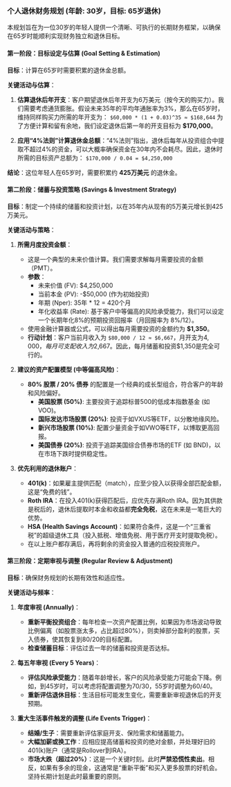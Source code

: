 ### 个人退休财务规划 (年龄: 30岁，目标: 65岁退休)

本规划旨在为一位30岁的年轻人提供一个清晰、可执行的长期财务框架，以确保在65岁时能顺利实现财务独立和退休目标。

#### 第一阶段：目标设定与估算 (Goal Setting & Estimation)

**目标**：计算在65岁时需要积累的退休金总额。

**关键活动与估算**：

1.  **估算退休后年开支**：客户期望退休后年开支为6万美元（按今天的购买力）。我们需要考虑通货膨胀。假设未来35年的平均年通胀率为3%，那么在65岁时，维持同样购买力所需的年开支为：
    `$60,000 * (1 + 0.03)^35 ≈ $168,644`
    为了方便计算和留有余地，我们设定退休后第一年的开支目标为 **$170,000**。

2.  **应用“4%法则”计算退休金总额**：“4%法则”指出，退休后每年从投资组合中提取不超过4%的资金，可以大概率确保资金在30年内不会耗尽。因此，退休时所需的目标资产总额为：
    `$170,000 / 0.04 = $4,250,000`

**结论**：这位年轻人在65岁时，需要积累约 **425万美元** 的退休金。

#### 第二阶段：储蓄与投资策略 (Savings & Investment Strategy)

**目标**：制定一个持续的储蓄和投资计划，以在35年内从现有的5万美元增长到425万美元。

**关键活动与策略**：

1.  **所需月度投资金额**：
    *   这是一个典型的未来价值计算。我们需要求解每月需要投资的金额（PMT）。
    *   **参数**：
        *   未来价值 (FV): $4,250,000
        *   当前本金 (PV): -$50,000 (作为初始投资)
        *   年期 (Nper): 35年 * 12 = 420个月
        *   年化收益率 (Rate): 基于客户中等偏高的风险承受能力，我们可以设定一个长期年化8%的预期投资回报率（月回报率为 8%/12）。
    *   使用金融计算器或公式，可以得出每月需要投资的金额约为 **$1,350**。
    *   **行动计划**：客户当前月收入为 `$80,000 / 12 ≈ $6,667`，月开支为$4,000，每月可支配收入为$2,667。因此，每月储蓄和投资$1,350是完全可行的。

2.  **建议的资产配置模型 (中等偏高风险)**：
    *   **80% 股票 / 20% 债券** 的配置是一个经典的成长型组合，符合客户的年龄和风险偏好。
        *   **美国股票 (50%)**: 主要投资于追踪标普500的低成本指数基金 (如 VOO)。
        *   **国际发达市场股票 (20%)**: 投资于如VXUS等ETF，以分散地缘风险。
        *   **新兴市场股票 (10%)**: 配置少量资金于如VWO等ETF，以博取更高回报。
        *   **美国债券 (20%)**: 投资于追踪美国综合债券市场的ETF (如 BND)，以在市场下跌时提供稳定性。

3.  **优先利用的退休账户**：
    *   **401(k)**：如果雇主提供匹配（match），应至少投入以获得全部匹配金额，这是“免费的钱”。
    *   **Roth IRA**：在投入401(k)获得匹配后，应优先存满Roth IRA。因为其供款是税后的，退休后提取时本金和收益都**完全免税**，这在未来是一笔巨大的优势。
    *   **HSA (Health Savings Account)**：如果符合条件，这是一个“三重省税”的超级退休工具（投入抵税、增值免税、用于医疗开支时提取免税）。
    *   在以上账户都存满后，再将剩余的资金投入普通的应税投资账户。

#### 第三阶段：定期审视与调整 (Regular Review & Adjustment)

**目标**：确保财务规划的长期有效性和适应性。

**关键活动与频率**：

1.  **年度审视 (Annually)**：
    *   **重新平衡投资组合**：每年检查一次资产配置比例，如果因为市场波动导致比例偏离（如股票涨太多，占比超过80%），则卖掉部分盈利的股票，买入债券，使其恢复到80/20的目标配置。
    *   **检查储蓄目标**：评估过去一年的储蓄和投资是否达标。

2.  **每五年审视 (Every 5 Years)**：
    *   **评估风险承受能力**：随着年龄增长，客户的风险承受能力可能会下降。例如，到45岁时，可以考虑将配置调整为70/30，55岁时调整为60/40。
    *   **重新评估退休目标**：生活目标可能发生变化，需要重新审视退休后的开支预期。

3.  **重大生活事件触发的调整 (Life Events Trigger)**：
    *   **结婚/生子**：需要重新评估家庭开支、保险需求和储蓄能力。
    *   **大幅加薪或换工作**：应相应提高储蓄和投资的绝对金额，并处理好旧的401(k)账户（通常是Rollover到IRA）。
    *   **市场大跌（超过20%）**：这是一个关键时刻。此时**严禁恐慌性卖出**。相反，如果有多余的现金，这通常是“重新平衡”和买入更多股票的好机会。坚持长期计划是此时最重要的原则。